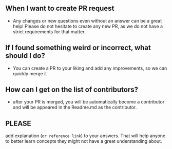 ## When I want to create PR request

- Any changes or new questions even without an answer can be a great help! Please do not hesitate to create any new PR, as we do not have a strict requirements for that matter.

## If I found something weird or incorrect, what should I do?

- You can create a PR to your liking and add any improvements, so we can quickly merge it

## How can I get on the list of contributors?

- after your PR is merged, you will be automatically become a contributor and will be appeared in the Readme.md as the contributor.

## PLEASE
add explanation (`or reference link`) to your answers. That will help anyone to better learn concepts they might not have a great understanding about.
